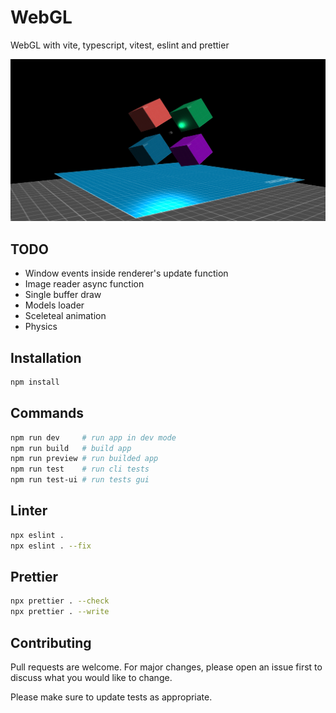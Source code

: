 # WebGL

WebGL with vite, typescript, vitest, eslint and prettier

![preview](./preview.png "WebGL Preview")

## TODO

-   Window events inside renderer's update function
-   Image reader async function
-   Single buffer draw
-   Models loader
-   Sceleteal animation
-   Physics

## Installation

```bash
npm install
```

## Commands

```bash
npm run dev     # run app in dev mode
npm run build   # build app
npm run preview # run builded app
npm run test    # run cli tests
npm run test-ui # run tests gui
```

## Linter

```bash
npx eslint .
npx eslint . --fix
```

## Prettier

```bash
npx prettier . --check
npx prettier . --write
```

## Contributing

Pull requests are welcome. For major changes, please open an issue first
to discuss what you would like to change.

Please make sure to update tests as appropriate.
